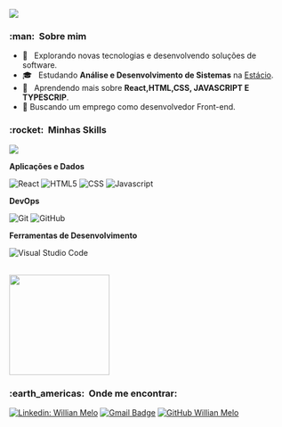 ![](https://komarev.com/ghpvc/?username=willianvmelo&color=006bed)

<h3> :man: &nbsp;Sobre mim </h3>

- 🤔 &nbsp; Explorando novas tecnologias e desenvolvendo soluções de software.
- 🎓 &nbsp; Estudando **Análise e Desenvolvimento de Sistemas** na <a href="https://estacio.br/">Estácio</a>.
- 🌱 &nbsp; Aprendendo mais sobre **React,HTML,CSS, JAVASCRIPT E TYPESCRIP**.
- :briefcase: Buscando um emprego como desenvolvedor Front-end.

<h3> :rocket: &nbsp;Minhas Skills </h3>

![](https://github-readme-stats.vercel.app/api/top-langs/?username=willianvmelo)

**Aplicações e Dados**

  ![React](https://img.shields.io/badge/React-20232A?style=for-the-badge&logo=react&logoColor=61DAFB)
  ![HTML5](https://img.shields.io/badge/HTML5-E34F26?style=for-the-badge&logo=html5&logoColor=white)
  ![CSS](https://img.shields.io/badge/CSS3-1572B6?style=for-the-badge&logo=css3&logoColor=white)
  ![Javascript](https://img.shields.io/badge/JavaScript-F7DF1E?style=for-the-badge&logo=javascript&logoColor=black)
    

**DevOps**

  ![Git](https://img.shields.io/badge/Git-F05032?style=for-the-badge&logo=git&logoColor=white)
  ![GitHub](https://img.shields.io/badge/GitHub-100000?style=for-the-badge&logo=github&logoColor=white)
  

**Ferramentas de Desenvolvimento**

  ![Visual Studio Code](https://img.shields.io/badge/Visual_Studio_Code-0078D4?style=for-the-badge&logo=visual%20studio%20code&logoColor=white)
  
<br/>

<a href="https://github.com/willianvmelo">
  <img height="180em" src="https://github-readme-stats.vercel.app/api?username=willianvmelo&theme=dracula&show_icons=true" />
</a>

<br/>

<h3> :earth_americas: &nbsp;Onde me encontrar: </h3> 

[![Linkedin: Willian Melo](https://img.shields.io/badge/-willianvmelo-blue?style=flat-square&logo=Linkedin&logoColor=white&link=LINK-DO-SEU-LINKEDIN)](https://www.linkedin.com/in/willian-melo-27a32b1b5/)
[![Gmail Badge](https://img.shields.io/badge/-willian.vieirademelo@gmail.com-006bed?style=flat-square&logo=Gmail&logoColor=white&link=mailto:willian.vieirademelo@gmail.com)](mailto:willian.vieirademelo@gmail.com)
[![GitHub Willian Melo]( https://img.shields.io/github/followers/willianvmelo?label=follow&style=social)](https://github.com/willianvmelo)

